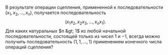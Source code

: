 В результате операции сцепления, примененной к последовательности $(x_1, x_2, \ldots, x_n)$, 
получается последовательность 
$$
(x_1x_2, x_2x_3, \ldots, x_nx_1).
$$
Для каких натуральных $n  &gt;  1$ из любой начальной последовательности, состоящей только из чисел 1 и $-1$, всегда можно получить  последовательность $(1, 1, \ldots,1)$ применением конечного числа операций сцепления?